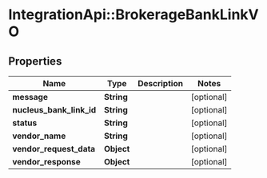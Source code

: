 # IntegrationApi::BrokerageBankLinkVO

## Properties
Name | Type | Description | Notes
------------ | ------------- | ------------- | -------------
**message** | **String** |  | [optional] 
**nucleus_bank_link_id** | **String** |  | [optional] 
**status** | **String** |  | [optional] 
**vendor_name** | **String** |  | [optional] 
**vendor_request_data** | **Object** |  | [optional] 
**vendor_response** | **Object** |  | [optional] 


